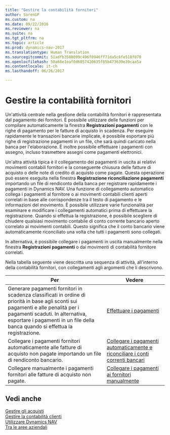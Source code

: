 ```yaml
---
title: "Gestire la contabilità fornitori"
author: SorenGP
ms.custom: na
ms.date: 09/22/2016
ms.reviewer: na
ms.suite: na
ms.tgt_pltfrm: na
ms.topic: article
ms.prod: dynamics-nav-2017
ms.translationtype: Human Translation
ms.sourcegitcommit: 51adfb3588099c496f0946ff71da5c6fe518f070
ms.openlocfilehash: 50a68e1eaf0d6057420635f85b473639e39caa5a
ms.contentlocale: it-ch
ms.lasthandoff: 06/26/2017

---
```


# <a name="manage-payables"></a>Gestire la contabilità fornitori
Un'attività centrale nella gestione della contabilità fornitori è rappresentata dal pagamento dei fornitori. È possibile utilizzare delle funzioni per compilare automaticamente la finestra **Registrazioni pagamenti** con le righe di pagamento per le fatture di acquisto in scadenza. Per eseguire rapidamente le transazioni bancarie implicate, è possibile esportare più righe di registrazione pagamenti in un file, che sarà quindi caricato nella banca per l'elaborazione. È inoltre possibile effettuare i pagamenti con assegno, incluso trasmettere assegni come pagamenti elettronici.

Un'altra attività tipica è il collegamento dei pagamenti in uscita ai relativi movimenti contabili fornitori e la conseguente chiusura delle fatture di acquisto o delle note di credito di acquisto come pagate. Questa operazione può essere eseguita nella finestra **Registrazione riconciliazione pagamenti** importando un file di rendiconto della banca per registrare rapidamente i pagamenti in Dynamics NAV. Una funzione di collegamento automatico collega i pagamenti al fornitore o ai movimenti contabili clienti aperti correlati in base alle corrispondenze tra il testo di pagamento e le informazioni del movimento. È possibile utilizzare varie funzionalità per esaminare e modificare i collegamenti automatici prima di effettuare la registrazione. Quando si effettua la registrazione, è possibile scegliere di chiudere qualsiasi movimento contabile di conto corrente bancario aperto correlato ai movimenti contabili. Questo significa che il conto bancario viene automaticamente riconciliato una volta che tutti i pagamenti sono collegati.

In alternativa, è possibile collegare i pagamenti in uscita manualmente nella finestra **Registrazioni pagamenti** o dai movimenti di contabilità fornitore correlati.

Nella tabella seguente viene descritta una sequenza di attività, all'interno della contabilità fornitori, con collegamenti agli argomenti che li descrivono.

|Per |Vedere |
|---|----|
|Generare pagamenti fornitori in scadenza classificati in ordine di priorità in base agli sconti sui pagamenti e alle penalità per i pagamenti scaduti. In alternativa, esportare i pagamenti in un file della banca quando si effettua la registrazione.|[Effettuare i pagamenti](payables-make-payments.md)|
|Collegare i pagamenti fornitori automaticamente alle fatture di acquisto non pagate importando un file di rendiconto bancario.|[Collegare i pagamenti automaticamente e riconciliare i conti correnti bancari](receivables-apply-payments-auto-reconcile-bank-accounts.md)|
|Collegare manualmente i pagamenti fornitori alle fatture di acquisto non pagate.|[Collegare i pagamenti ai fornitori manualmente](payables-how-apply-purchase-transactions-manually.md)|

## <a name="see-also"></a>Vedi anche
[Gestire gli acquisti](purchasing-manage-purchasing.md)  
[Gestire la contabilità clienti](receivables-manage-receivables.md)  
[Utilizzare Dynamics NAV](ui-work-product.md)  
[Tra le aree aziendali](ui-across-business-areas.md)


